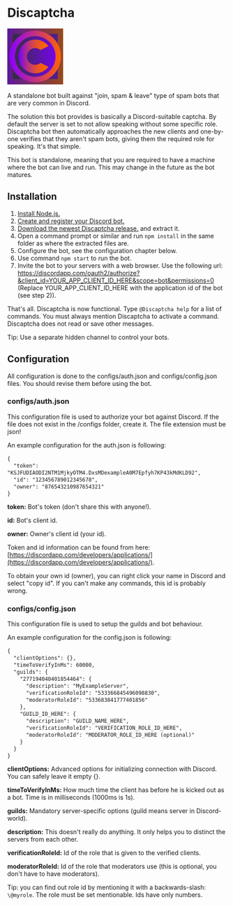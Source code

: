 # Discaptcha

![alt text](https://github.com/ahoys/discaptcha/blob/master/src/assets/avatar_sm.png "Discaptcha")

A standalone bot built against "join, spam & leave" type of spam bots that are very common in Discord.

The solution this bot provides is basically a Discord-suitable captcha. By default the server is set to not allow speaking without some specific role. Discaptcha bot then automatically approaches the new clients and one-by-one verifies that they aren't spam bots, giving them the required role for speaking. It's that simple.

This bot is standalone, meaning that you are required to have a machine where the bot can live and run.
This may change in the future as the bot matures.

## Installation

1. [Install Node.js.](https://nodejs.org/en/)
2. [Create and register your Discord bot.](https://discordapp.com/developers/applications/)
3. [Download the newest Discaptcha release.](https://github.com/ahoys/discaptcha/releases) and extract it.
4. Open a command prompt or similar and run `npm install` in the same folder as where the extracted files are.
5. Configure the bot, see the configuration chapter below.
6. Use command `npm start` to run the bot.
7. Invite the bot to your servers with a web browser. Use the following url: https://discordapp.com/oauth2/authorize?&client_id=YOUR_APP_CLIENT_ID_HERE&scope=bot&permissions=0 (Replace YOUR_APP_CLIENT_ID_HERE with the application id of the bot (see step 2)).

That's all. Discaptcha is now functional. Type `@Discaptcha help` for a list of commands. You must always mention Discaptcha to activate a command. Discaptcha does not read or save other messages.

Tip: Use a separate hidden channel to control your bots.

## Configuration
All configuration is done to the configs/auth.json and configs/config.json files. You should revise them before using the bot.

### configs/auth.json
This configuration file is used to authorize your bot against Discord. If the file does not exist in the /configs folder, create it. The file extension must be json!

An example configuration for the auth.json is following:
```
{
  "token": "KSJFUDIAODI2NTM1MjkyOTM4.DxsMDexampleA0M7Epfyh7KP43kMdKLD92",
  "id": "123456789012345678",
  "owner": "876543210987654321"
}
```

**token:** Bot's token (don't share this with anyone!).

**id:** Bot's client id.

**owner:** Owner's client id (your id).

Token and id information can be found from here: [https://discordapp.com/developers/applications/](https://discordapp.com/developers/applications/).

To obtain your own id (owner), you can right click your name in Discord and select "copy id". If you can't make any commands, this id is probably wrong.

### configs/config.json
This configuration file is used to setup the guilds and bot behaviour.

An example configuration for the config.json is following:
```
{
  "clientOptions": {},
  "timeToVerifyInMs": 60000,
  "guilds": {
    "277194040401854464": {
      "description": "MyExampleServer",
      "verificationRoleId": "533366845496098830",
      "moderatorRoleId": "533683841777401856"
    },
    "GUILD_ID_HERE": {
      "description": "GUILD_NAME_HERE",
      "verificationRoleId": "VERIFICATION_ROLE_ID_HERE",
      "moderatorRoleId": "MODERATOR_ROLE_ID_HERE (optional)"
    }
  }
}
```

**clientOptions:** Advanced options for initializing connection with Discord. You can safely leave it empty {}.

**timeToVerifyInMs:** How much time the client has before he is kicked out as a bot. Time is in milliseconds (1000ms is 1s).

**guilds:** Mandatory server-specific options (guild means server in Discord-world).

**description:** This doesn't really do anything. It only helps you to distinct the servers from each other.

**verificationRoleId:** Id of the role that is given to the verified clients.

**moderatorRoleId:** Id of the role that moderators use (this is optional, you don't have to have moderators).

Tip: you can find out role id by mentioning it with a backwards-slash: `\@myrole`. The role must be set mentionable. Ids have only numbers.
